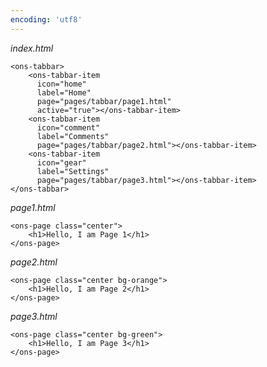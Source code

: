 ```yaml
---
encoding: 'utf8'
---
```


*index.html*

    <ons-tabbar>
        <ons-tabbar-item 
          icon="home"
          label="Home"
          page="pages/tabbar/page1.html"
          active="true"></ons-tabbar-item> 
        <ons-tabbar-item 
          icon="comment"
          label="Comments"          
          page="pages/tabbar/page2.html"></ons-tabbar-item> 
        <ons-tabbar-item 
          icon="gear"
          label="Settings"
          page="pages/tabbar/page3.html"></ons-tabbar-item> 
    </ons-tabbar>


*page1.html*

    <ons-page class="center">
        <h1>Hello, I am Page 1</h1> 
    </ons-page>


*page2.html*

    <ons-page class="center bg-orange">
        <h1>Hello, I am Page 2</h1> 
    </ons-page>


*page3.html*

    <ons-page class="center bg-green">
        <h1>Hello, I am Page 3</h1> 
    </ons-page>